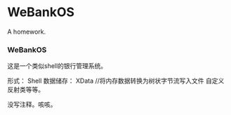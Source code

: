 # WeBankOS
A homework.

### WeBankOS

这是一个类似shell的银行管理系统。

形式：		Shell
数据储存：	XData //将内存数据转换为树状字节流写入文件
自定义反射类等等。

没写注释。咳咳。
